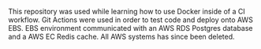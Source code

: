 This repository was used while learning how to use Docker inside of a CI workflow. Git Actions were used in order to test code and deploy onto AWS EBS. EBS environment communicated with an AWS RDS Postgres database and a AWS EC Redis cache. All AWS systems has since been deleted.
